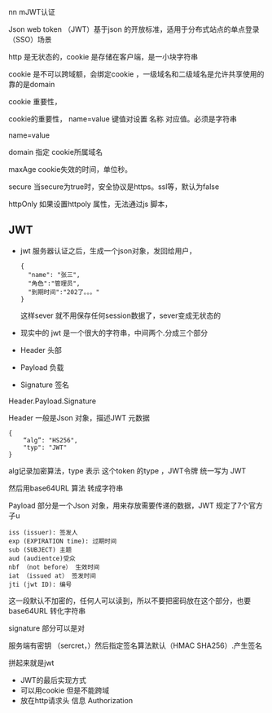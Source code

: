 nn mJWT认证

Json web token （JWT）基于json 的开放标准，适用于分布式站点的单点登录（SSO）场景



http 是无状态的，cookie 是存储在客户端，是一小块字符串

cookie 是不可以跨域额，会绑定cookie ，一级域名和二级域名是允许共享使用的 靠的是domain



cookie 重要性，  

cookie的重要性， name=value 键值对设置 名称 对应值。必须是字符串

name=value



domain  指定 cookie所属域名

 maxAge cookie失效的时间，单位秒。



secure 当secure为true时，安全协议是https。ssl等，默认为false



httpOnly 如果设置httpoly 属性，无法通过js 脚本，





## JWT

- jwt 服务器认证之后，生成一个json对象，发回给用户，

  ```
  {
  	"name": "张三",
  	"角色":"管理员",
  	"到期时间":"202了。。。"
  }
  ```

  这样sever 就不用保存任何session数据了，sever变成无状态的

- 现实中的 jwt 是一个很大的字符串，中间两个.分成三个部分

- Header 头部

- Payload 负载

- Signature 签名

Header.Payload.Signature



Header 一般是Json 对象，描述JWT 元数据 

```
{
	“alg”: "HS256",
	"typ": "JWT"
}
```

alg记录加密算法，type 表示 这个token 的type ，JWT令牌 统一写为 JWT

然后用base64URL 算法 转成字符串





Payload 部分是一个Json 对象，用来存放需要传递的数据，JWT 规定了7个官方子u

```
iss (issuer): 签发人
exp (EXPIRATION time): 过期时间
sub (SUBJECT) 主题
aud (audientce)受众
nbf （not before） 生效时间
iat （issued at） 签发时间
jti (jwt ID): 编号
```

这一段默认不加密的，任何人可以读到，所以不要把密码放在这个部分，也要base64URL 转化字符串



signature 部分可以是对

服务端有密钥 （sercret，）然后指定签名算法默认（HMAC SHA256）.产生签名



拼起来就是jwt



- JWT的最后实现方式
- 可以用cookie 但是不能跨域
- 放在http请求头 信息 Authorization 